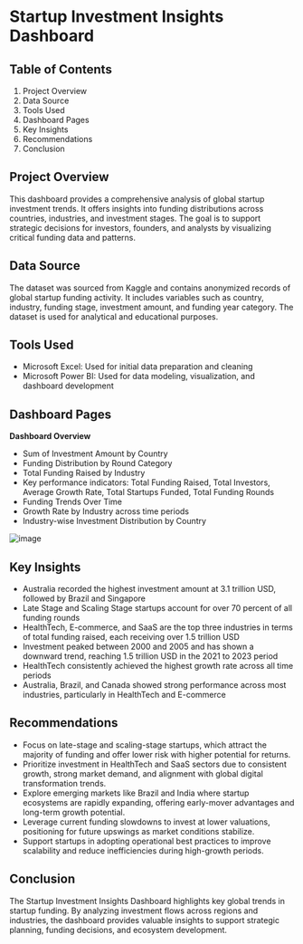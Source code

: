 # Startup Investment Insights Dashboard

## Table of Contents
1. Project Overview  
2. Data Source  
3. Tools Used  
4. Dashboard Pages  
5. Key Insights  
6. Recommendations  
7. Conclusion  

## Project Overview
This dashboard provides a comprehensive analysis of global startup investment trends. It offers insights into funding distributions across countries, industries, and investment stages. The goal is to support strategic decisions for investors, founders, and analysts by visualizing critical funding data and patterns.

## Data Source
The dataset was sourced from Kaggle and contains anonymized records of global startup funding activity. It includes variables such as country, industry, funding stage, investment amount, and funding year category. The dataset is used for analytical and educational purposes.

## Tools Used
- Microsoft Excel: Used for initial data preparation and cleaning  
- Microsoft Power BI: Used for data modeling, visualization, and dashboard development  

## Dashboard Pages

**Dashboard Overview**
- Sum of Investment Amount by Country  
- Funding Distribution by Round Category  
- Total Funding Raised by Industry  
- Key performance indicators: Total Funding Raised, Total Investors, Average Growth Rate, Total Startups Funded, Total Funding Rounds  
- Funding Trends Over Time  
- Growth Rate by Industry across time periods  
- Industry-wise Investment Distribution by Country
  
![image](https://github.com/user-attachments/assets/46690488-f36a-4d25-a1cf-5192562104ae)



## Key Insights
- Australia recorded the highest investment amount at 3.1 trillion USD, followed by Brazil and Singapore  
- Late Stage and Scaling Stage startups account for over 70 percent of all funding rounds  
- HealthTech, E-commerce, and SaaS are the top three industries in terms of total funding raised, each receiving over 1.5 trillion USD  
- Investment peaked between 2000 and 2005 and has shown a downward trend, reaching 1.5 trillion USD in the 2021 to 2023 period  
- HealthTech consistently achieved the highest growth rate across all time periods  
- Australia, Brazil, and Canada showed strong performance across most industries, particularly in HealthTech and E-commerce  

## Recommendations
- Focus on late-stage and scaling-stage startups, which attract the majority of funding and offer lower risk with higher potential for returns.  
- Prioritize investment in HealthTech and SaaS sectors due to consistent growth, strong market demand, and alignment with global digital transformation trends.  
- Explore emerging markets like Brazil and India where startup ecosystems are rapidly expanding, offering early-mover advantages and long-term growth potential.  
- Leverage current funding slowdowns to invest at lower valuations, positioning for future upswings as market conditions stabilize.  
- Support startups in adopting operational best practices to improve scalability and reduce inefficiencies during high-growth periods.
  

## Conclusion
The Startup Investment Insights Dashboard highlights key global trends in startup funding. By analyzing investment flows across regions and industries, the dashboard provides valuable insights to support strategic planning, funding decisions, and ecosystem development.

